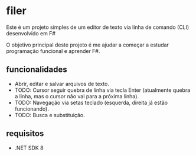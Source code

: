 # filer

Este é um projeto simples de um editor de texto via linha de comando (CLI) desenvolvido em F#

O objetivo principal deste projeto é me ajudar a começar a estudar programação funcional e aprender F#.

## funcionalidades
- Abrir, editar e salvar arquivos de texto.
- TODO: Cursor seguir quebra de linha via tecla Enter (atualmente quebra a linha, mas o cursor não vai para a próxima linha).
- TODO: Navegação via setas teclado (esquerda, direita já estão funcionando).
- TODO: Busca e substituição.

## requisitos
- .NET SDK 8
